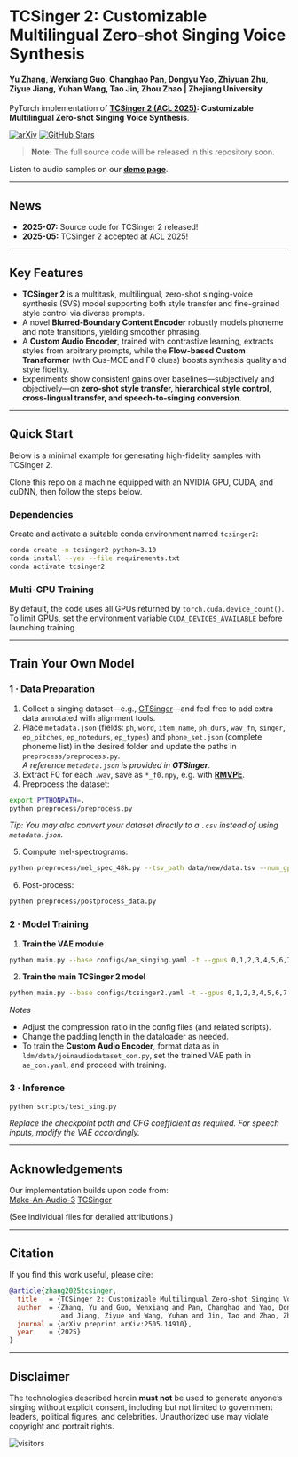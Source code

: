 # TCSinger 2: Customizable Multilingual Zero-shot Singing Voice Synthesis

#### Yu Zhang, Wenxiang Guo, Changhao Pan, Dongyu Yao, Zhiyuan Zhu, Ziyue Jiang, Yuhan Wang, Tao Jin, Zhou Zhao | Zhejiang University

PyTorch implementation of **[TCSinger 2 (ACL 2025)](https://arxiv.org/abs/2505.14910): Customizable Multilingual Zero-shot Singing Voice Synthesis**.

[![arXiv](https://img.shields.io/badge/arXiv-Paper-<COLOR>.svg)](https://arxiv.org/abs/2505.14910)
[![GitHub Stars](https://img.shields.io/github/stars/AaronZ345/TCSinger2?style=social)](https://github.com/AaronZ345/TCSinger2)

> **Note:** The full source code will be released in this repository soon.

Listen to audio samples on our **[demo page](https://aaronz345.github.io/TCSinger2Demo/)**.

---

## News
- **2025-07:** Source code for TCSinger 2 released!  
- **2025-05:** TCSinger 2 accepted at ACL 2025!

---

## Key Features
- **TCSinger 2** is a multitask, multilingual, zero-shot singing-voice synthesis (SVS) model supporting both style transfer and fine-grained style control via diverse prompts.  
- A novel **Blurred-Boundary Content Encoder** robustly models phoneme and note transitions, yielding smoother phrasing.  
- A **Custom Audio Encoder**, trained with contrastive learning, extracts styles from arbitrary prompts, while the **Flow-based Custom Transformer** (with Cus-MOE and F0 clues) boosts synthesis quality and style fidelity.  
- Experiments show consistent gains over baselines—subjectively and objectively—on **zero-shot style transfer, hierarchical style control, cross-lingual transfer, and speech-to-singing conversion**.

---

## Quick Start
Below is a minimal example for generating high-fidelity samples with TCSinger 2.

Clone this repo on a machine equipped with an NVIDIA GPU, CUDA, and cuDNN, then follow the steps below.

### Dependencies
Create and activate a suitable conda environment named `tcsinger2`:

```bash
conda create -n tcsinger2 python=3.10
conda install --yes --file requirements.txt
conda activate tcsinger2
```

### Multi-GPU Training
By default, the code uses all GPUs returned by `torch.cuda.device_count()`.  
To limit GPUs, set the environment variable `CUDA_DEVICES_AVAILABLE` before launching training.

---

## Train Your Own Model

### 1 · Data Preparation
1. Collect a singing dataset—e.g., [GTSinger](https://github.com/AaronZ345/GTSinger)—and feel free to add extra data annotated with alignment tools.  
2. Place `metadata.json` (fields: `ph`, `word`, `item_name`, `ph_durs`, `wav_fn`, `singer`, `ep_pitches`, `ep_notedurs`, `ep_types`) and `phone_set.json` (complete phoneme list) in the desired folder and update the paths in `preprocess/preprocess.py`.  
   *A reference `metadata.json` is provided in **GTSinger***.  
3. Extract F0 for each `.wav`, save as `*_f0.npy`, e.g. with **[RMVPE](https://github.com/Dream-High/RMVPE)**.  
4. Preprocess the dataset:

```bash
export PYTHONPATH=.
python preprocess/preprocess.py
```

*Tip: You may also convert your dataset directly to a `.csv` instead of using `metadata.json`.*

5. Compute mel-spectrograms:

```bash
python preprocess/mel_spec_48k.py --tsv_path data/new/data.tsv --num_gpus 1 --max_duration 20
```

6. Post-process:

```bash
python preprocess/postprocess_data.py
```

### 2 · Model Training
1. **Train the VAE module**  
```bash
python main.py --base configs/ae_singing.yaml -t --gpus 0,1,2,3,4,5,6,7
```

2. **Train the main TCSinger 2 model**  
```bash
python main.py --base configs/tcsinger2.yaml -t --gpus 0,1,2,3,4,5,6,7
```

*Notes*  
- Adjust the compression ratio in the config files (and related scripts).  
- Change the padding length in the dataloader as needed.  
- To train the **Custom Audio Encoder**, format data as in `ldm/data/joinaudiodataset_con.py`, set the trained VAE path in `ae_con.yaml`, and proceed with training.

### 3 · Inference
```bash
python scripts/test_sing.py
```
*Replace the checkpoint path and CFG coefficient as required. For speech inputs, modify the VAE accordingly.*

---

## Acknowledgements
Our implementation builds upon code from:  
[Make-An-Audio-3](https://github.com/Text-to-Audio/Make-An-Audio-3) 
[TCSinger](https://github.com/AaronZ345/TCSinger)

(See individual files for detailed attributions.)

---

## Citation
If you find this work useful, please cite:

```bib
@article{zhang2025tcsinger,
  title   = {TCSinger 2: Customizable Multilingual Zero-shot Singing Voice Synthesis},
  author  = {Zhang, Yu and Guo, Wenxiang and Pan, Changhao and Yao, Dongyu and Zhu, Zhiyuan 
             and Jiang, Ziyue and Wang, Yuhan and Jin, Tao and Zhao, Zhou},
  journal = {arXiv preprint arXiv:2505.14910},
  year    = {2025}
}
```

---

## Disclaimer
The technologies described herein **must not** be used to generate anyone’s singing without explicit consent, including but not limited to government leaders, political figures, and celebrities. Unauthorized use may violate copyright and portrait rights.

![visitors](https://visitor-badge.laobi.icu/badge?page_id=AaronZ345/TCSinger2)
